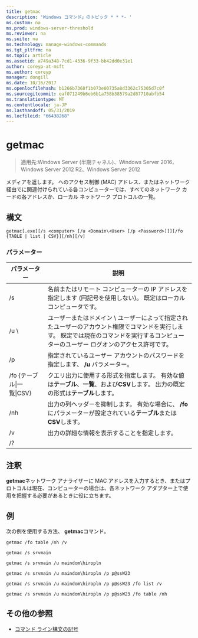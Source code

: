 ```yaml
---
title: getmac
description: 'Windows コマンド」のトピック * * *- '
ms.custom: na
ms.prod: windows-server-threshold
ms.reviewer: na
ms.suite: na
ms.technology: manage-windows-commands
ms.tgt_pltfrm: na
ms.topic: article
ms.assetid: a749a348-7cd1-4336-9f33-bb42dd0e31e1
author: coreyp-at-msft
ms.author: coreyp
manager: dongill
ms.date: 10/16/2017
ms.openlocfilehash: b1266b7368f1b073e00735a8d3362c75305d7c0f
ms.sourcegitcommit: eaf071249b6eb6b1a758b38579a2d87710abfb54
ms.translationtype: MT
ms.contentlocale: ja-JP
ms.lasthandoff: 05/31/2019
ms.locfileid: "66438268"
---
```

# <a name="getmac"></a>getmac

>適用先:Windows Server (半期チャネル)、Windows Server 2016、Windows Server 2012 R2、Windows Server 2012

メディアを返します。 へのアクセス制御 (MAC) アドレス、またはネットワーク経由でに関連付けられている各コンピューターでは、すべてのネットワーク カードの各アドレスか、ローカル ネットワーク プロトコルの一覧。 
## <a name="syntax"></a>構文
```
getmac[.exe][/s <computer> [/u <Domain\<User> [/p <Password>]]][/fo {TABLE | list | CSV}][/nh][/v]
```
### <a name="parameters"></a>パラメーター

|             パラメーター              |                                                                                          説明                                                                                          |
|------------------------------------|-----------------------------------------------------------------------------------------------------------------------------------------------------------------------------------------------|
|           /s <computer>            |                                      名前またはリモート コンピューターの IP アドレスを指定します (円記号を使用しない)。 既定はローカル コンピュータです。                                       |
|        /u <Domain>\\<User>         | ユーザーまたはドメイン \ ユーザーによって指定されたユーザーのアカウント権限でコマンドを実行します。 既定では現在のコマンドを実行するコンピューターのユーザー ログオンのアクセス許可です。 |
|           /p <Password>            |                                                     指定されているユーザー アカウントのパスワードを指定します、 **/u** パラメーター。                                                     |
| /fo {テーブル&#124;一覧&#124;CSV} |                       クエリ出力に使用する形式を指定します。 有効な値は**テーブル**、**一覧**、および**CSV**します。 出力の既定の形式は**テーブル**します。                        |
|                /nh                 |                                             出力の列ヘッダーを抑制します。 有効な場合に、 **/fo**にパラメーターが設定されている**テーブル**または**CSV**します。                                              |
|                 /v                 |                                                                    出力の詳細な情報を表示することを指定します。                                                                     |
|                 /?                 |                                                                                                                                                                                               |

## <a name="remarks"></a>注釈
**getmac**ネットワーク アナライザーに MAC アドレスを入力するとき、またはプロトコルは現在、コンピューターの場合は、各ネットワーク アダプター上で使用を把握する必要があるときに役に立ちます。
## <a name="BKMK_Examples"></a>例
次の例を使用する方法、 **getmac**コマンド。
```
getmac /fo table /nh /v
```
```
getmac /s srvmain
```
```
getmac /s srvmain /u maindom\hiropln
```
```
getmac /s srvmain /u maindom\hiropln /p p@ssW23
```
```
getmac /s srvmain /u maindom\hiropln /p p@ssW23 /fo list /v
```
```
getmac /s srvmain /u maindom\hiropln /p p@ssW23 /fo table /nh
```
## <a name="additional-references"></a>その他の参照
-   [コマンド ライン構文の記号](command-line-syntax-key.md)
